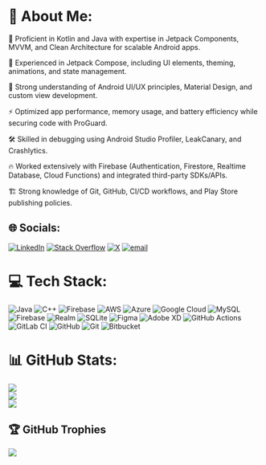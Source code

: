 # 💫 About Me:

🚀 Proficient in Kotlin and Java with expertise in Jetpack Components, MVVM, and Clean Architecture for scalable Android apps.<br>

🎨 Experienced in Jetpack Compose, including UI elements, theming, animations, and state management.<br>

📱 Strong understanding of Android UI/UX principles, Material Design, and custom view development.<br>

⚡ Optimized app performance, memory usage, and battery efficiency while securing code with ProGuard.<br>

🛠️ Skilled in debugging using Android Studio Profiler, LeakCanary, and Crashlytics.<br>

🔥 Worked extensively with Firebase (Authentication, Firestore, Realtime Database, Cloud Functions) and integrated third-party SDKs/APIs.<br>

🏗️ Strong knowledge of Git, GitHub, CI/CD workflows, and Play Store publishing policies.<br>


## 🌐 Socials:
[![LinkedIn](https://img.shields.io/badge/LinkedIn-%230077B5.svg?logo=linkedin&logoColor=white)](https://linkedin.com/in/m-ameen-akbar) [![Stack Overflow](https://img.shields.io/badge/-Stackoverflow-FE7A16?logo=stack-overflow&logoColor=white)](https://stackoverflow.com/users/m-ameen-akbar) [![X](https://img.shields.io/badge/X-black.svg?logo=X&logoColor=white)](https://x.com/MAmeenAkbar) [![email](https://img.shields.io/badge/Email-D14836?logo=gmail&logoColor=white)](mailto:ameen.akbar2000@gmail.com) 

# 💻 Tech Stack:
![Java](https://img.shields.io/badge/java-%23ED8B00.svg?style=for-the-badge&logo=openjdk&logoColor=white) ![C++](https://img.shields.io/badge/c++-%2300599C.svg?style=for-the-badge&logo=c%2B%2B&logoColor=white) ![Firebase](https://img.shields.io/badge/firebase-%23039BE5.svg?style=for-the-badge&logo=firebase) ![AWS](https://img.shields.io/badge/AWS-%23FF9900.svg?style=for-the-badge&logo=amazon-aws&logoColor=white) ![Azure](https://img.shields.io/badge/azure-%230072C6.svg?style=for-the-badge&logo=microsoftazure&logoColor=white) ![Google Cloud](https://img.shields.io/badge/GoogleCloud-%234285F4.svg?style=for-the-badge&logo=google-cloud&logoColor=white) ![MySQL](https://img.shields.io/badge/mysql-4479A1.svg?style=for-the-badge&logo=mysql&logoColor=white) ![Firebase](https://img.shields.io/badge/firebase-a08021?style=for-the-badge&logo=firebase&logoColor=ffcd34) ![Realm](https://img.shields.io/badge/Realm-39477F?style=for-the-badge&logo=realm&logoColor=white) ![SQLite](https://img.shields.io/badge/sqlite-%2307405e.svg?style=for-the-badge&logo=sqlite&logoColor=white) ![Figma](https://img.shields.io/badge/figma-%23F24E1E.svg?style=for-the-badge&logo=figma&logoColor=white) ![Adobe XD](https://img.shields.io/badge/Adobe%20XD-470137?style=for-the-badge&logo=Adobe%20XD&logoColor=#FF61F6) ![GitHub Actions](https://img.shields.io/badge/github%20actions-%232671E5.svg?style=for-the-badge&logo=githubactions&logoColor=white) ![GitLab CI](https://img.shields.io/badge/gitlab%20CI-%23181717.svg?style=for-the-badge&logo=gitlab&logoColor=white) ![GitHub](https://img.shields.io/badge/github-%23121011.svg?style=for-the-badge&logo=github&logoColor=white) ![Git](https://img.shields.io/badge/git-%23F05033.svg?style=for-the-badge&logo=git&logoColor=white) ![Bitbucket](https://img.shields.io/badge/bitbucket-%230047B3.svg?style=for-the-badge&logo=bitbucket&logoColor=white)
# 📊 GitHub Stats:
![](https://github-readme-stats.vercel.app/api?username=M-Ameen&theme=default&hide_border=false&include_all_commits=true&count_private=true)<br/>
![](https://nirzak-streak-stats.vercel.app/?user=M-Ameen&theme=default&hide_border=false)<br/>
![](https://github-readme-stats.vercel.app/api/top-langs/?username=M-Ameen&theme=default&hide_border=false&include_all_commits=true&count_private=true&layout=compact)

## 🏆 GitHub Trophies
![](https://github-profile-trophy.vercel.app/?username=M-Ameen&theme=default&no-frame=false&no-bg=true&margin-w=4)

<!-- Proudly created with GPRM ( https://gprm.itsvg.in ) -->
